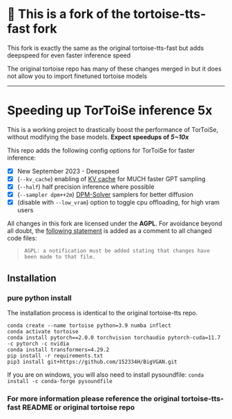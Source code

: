 # 🐢 This is a fork of the tortoise-tts-fast fork 
This fork is exactly the same as the original tortoise-tts-fast but adds deepspeed for even faster inference speed

The original tortoise repo has many of these changes merged in but it does not allow you to import finetuned tortoise models

---

# Speeding up TorToiSe inference 5x

This is a working project to drastically boost the performance of TorToiSe, without modifying the base models. **Expect speedups of _5~10x_**

This repo adds the following config options for TorToiSe for faster inference:

- [x] New September 2023 - Deepspeed
- [x] (`--kv_cache`) enabling of [KV cache](https://kipp.ly/blog/transformer-inference-arithmetic/#kv-cache) for MUCH faster GPT sampling
- [x] (`--half`) half precision inference where possible
- [x] (`--sampler dpm++2m`) [DPM-Solver](https://github.com/LuChengTHU/dpm-solver) samplers for better diffusion
- [x] (disable with `--low_vram`) option to toggle cpu offloading, for high vram users

All changes in this fork are licensed under the **AGPL**. For avoidance beyond all doubt, the [following statement](https://en.wikipedia.org/wiki/Apache_License#Licensing_conditions) is added as a comment to all changed code files:

> `AGPL: a notification must be added stating that changes have been made to that file. `

## Installation

### pure python install

The installation process is identical to the original tortoise-tts repo.

```shell
conda create --name tortoise python=3.9 numba inflect
conda activate tortoise
conda install pytorch==2.0.0 torchvision torchaudio pytorch-cuda=11.7 -c pytorch -c nvidia
conda install transformers=4.29.2
pip install -r requirements.txt 
pip3 install git+https://github.com/152334H/BigVGAN.git
```

If you are on windows, you will also need to install pysoundfile: `conda install -c conda-forge pysoundfile`

### For more information please reference the original tortoise-tts-fast README or original tortoise repo